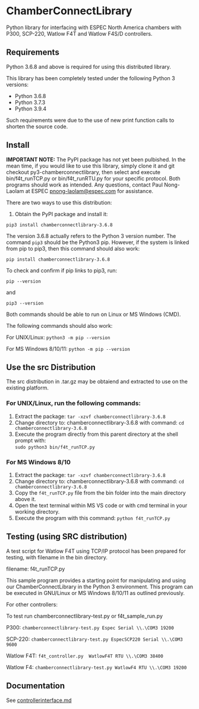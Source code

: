 # ChamberConnectLibrary

Python library for interfacing with ESPEC North America chambers with P300, SCP-220, Watlow F4T and Watlow F4S/D controllers. 

## Requirements

Python 3.6.8 and above is required for using this distributed library. 

This library has been completely tested under the following Python 3 versions: 

* Python 3.6.8
* Python 3.7.3
* Python 3.9.4

Such requirements were due to the use of new print function calls to shorten the source code. 

## Install

**IMPORTANT NOTE:** The PyPI package has not yet been pulbished. 
In the mean time, if you would like to use this library, simply clone it and git checkout py3-chamberconnectlibrary, then select and execute bin/f4t_runTCP.py or bin/f4t_runRTU.py for your specific protocol. Both programs should work as intended. Any questions, contact Paul Nong-Laolam at ESPEC <pnong-laolam@espec.com> for assistance.  


There are two ways to use this distribution: 

1. Obtain the PyPI package and install it:

```pip3 install chamberconnectlibrary-3.6.8```

The version 3.6.8 actually refers to the Python 3 version number. 
The command ```pip3``` should be the Python3 pip. 
However, if the system is linked from pip to pip3, then this command should also work: 

```pip install chamberconnectlibrary-3.6.8```

To check and confirm if pip links to pip3, run: 

```pip --version``` 

and 

```pip3 --version```

Both commands should be able to run on Linux or MS Windows (CMD). 

The following commands should also work: 

For UNIX/Linux: ```python3 -m pip --version```

For MS Windows 8/10/11: ```python -m pip --version```

## Use the src Distribution

The src distribution in .tar.gz may be obtaiend and extracted to use on the existing platform. 

### For UNIX/Linux, run the following commands:

1. Extract the package: ```tar -xzvf chamberconnectlibrary-3.6.8```
2. Change directory to: chamberconnectlibrary-3.6.8 with command: ```cd chamberconnectlibrary-3.6.8```
3. Execute the program directly from this parent directory at the shell prompt with:  
   ```sudo python3 bin/f4t_runTCP.py```

### For MS Windows 8/10

1. Extract the package: ```tar -xzvf chamberconnectlibrary-3.6.8```
2. Change directory to: chamberconnectlibrary-3.6.8 with command: ```cd chamberconnectlibrary-3.6.8```
3. Copy the ```f4t_runTCP.py``` file from the bin folder into the main directory above it. 
4. Open the text terminal within MS VS code or with cmd terminal in your working directory.
5. Execute the program with this command: 
   ```python f4t_runTCP.py```

## Testing (using SRC distribution) 

A test script for Watlow F4T using TCP/IP protocol has been prepared for testing, with filename in the bin directory.

filename: f4t_runTCP.py

This sample program provides a starting point for manipulating and using our ChamberConnectLibrary in the Python 3 environment. This program can be executed in GNU/Linux or MS Windows 8/10/11 as outlined previously. 

For other controllers: 

To test run chamberconnectlibrary-test.py or f4t_sample_run.py 

P300: ```chamberconnectlibrary-test.py Espec Serial \\.\COM3 19200```

SCP-220: ```chamberconnectlibrary-test.py EspecSCP220 Serial \\.\COM3 9600```

Watlow F4T: ```f4t_controller.py  WatlowF4T RTU \\.\COM3 38400```

Watlow F4: ```chamberconnectlibrary-test.py WatlowF4 RTU \\.\COM3 19200```

## Documentation

See [controllerinterface.md](controllerinterface.md)
